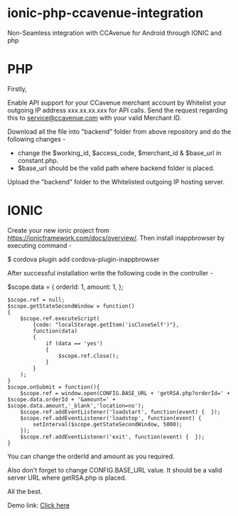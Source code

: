 # ionic-php-ccavenue-integration
Non-Seamless integration with CCAvenue for Android through IONIC and php

# PHP
Firstly,

Enable API support for your CCavenue merchant account by Whitelist your outgoing IP address xxx.xx.xx.xxx for API calls.
Send the request regarding this to service@ccavenue.com with your valid Merchant ID.

Download all the file into "backend" folder from above repository and do the following changes -
- change the $working_id, $access_code, $merchant_id & $base_url in constant.php.
- $base_url should be the valid path where backend folder is placed.

Upload the "backend" folder to the Whitelisted outgoing IP hosting server.

# IONIC

Create your new ionic project from https://ionicframework.com/docs/overview/.
Then install inappbrowser by executing command -

$ cordova plugin add cordova-plugin-inappbrowser

After successful installation write the following code in the controller -

  $scope.data = {
		orderId: 1,
		amount: 1,
	};
  
	$scope.ref = null;
	$scope.getStateSecondWindow = function() 
	{
		$scope.ref.executeScript(
	        {code: "localStorage.getItem('isCloseSelf')"},
	        function(data)
	        {
	        	if (data == 'yes')
                {
	        		$scope.ref.close();
                } 
	        }
	    );
	}
	$scope.onSubmit = function(){
		$scope.ref = window.open(CONFIG.BASE_URL + 'getRSA.php?orderId=' + $scope.data.orderId + '&amount=' + $scope.data.amount,'_blank','location=no');
		$scope.ref.addEventListener('loadstart', function(event) {  });
		$scope.ref.addEventListener('loadstop', function(event) {
			setInterval($scope.getStateSecondWindow, 5000);
		});
		$scope.ref.addEventListener('exit', function(event) {  });
	}
  
  You can change the orderId and amount as you required. 
  
  Also don't forget to change CONFIG.BASE_URL value. It should be a valid server URL where getRSA.php is placed.

All the best.

Demo link: <a href="http://demos.masterequation.com/manjit/ionic-php-ccavenue-integration/myproject/www/" target="_blank">Click here</a>
